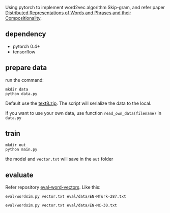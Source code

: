 Using pytorch to implement word2vec algorithm Skip-gram, and refer paper [Distributed Representations of Words and Phrases and their Compositionality](https://arxiv.org/abs/1310.4546v1).

## dependency
- pytorch 0.4+
- tensorflow

## prepare data 
run the command:
```
mkdir data
python data.py
```
Default use the [text8.zip](http://mattmahoney.net/dc/text8.zip). The script will serialize the data to the local.

If you want to use your own data, use function `read_own_data(filename)` in `data.py`

## train
```
mkdir out
python main.py
```
the model and `vector.txt` will save in the `out` folder


## evaluate
Refer repository [eval-word-vectors](https://github.com/mfaruqui/eval-word-vectors).
Like this:
```
eval/wordsim.py vector.txt eval/data/EN-MTurk-287.txt
```
```
eval/wordsim.py vector.txt eval/data/EN-MC-30.txt
```






